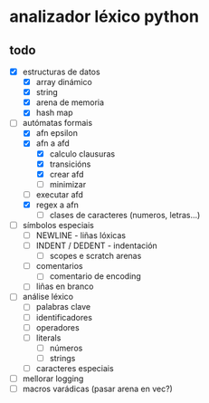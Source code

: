 # analizador léxico python

## todo

- [x] estructuras de datos
    - [x] array dinámico
    - [x] string
    - [x] arena de memoria
    - [x] hash map
- [ ] autómatas formais
    - [x] afn epsilon
    - [x] afn a afd
        - [x] calculo clausuras
        - [x] transicións
        - [x] crear afd
        - [ ] minimizar
    - [ ] executar afd
    - [x] regex a afn
        - [ ] clases de caracteres (numeros, letras...)
- [ ] símbolos especiais
    - [ ] NEWLINE - liñas lóxicas
    - [ ] INDENT / DEDENT - indentación
        - [ ] scopes e scratch arenas
    - [ ] comentarios
        - [ ] comentario de encoding
    - [ ] liñas en branco
- [ ] análise léxico
    - [ ] palabras clave
    - [ ] identificadores
    - [ ] operadores
    - [ ] literals
        - [ ] números
        - [ ] strings
    - [ ] caracteres especiais
- [ ] mellorar logging
- [ ] macros varádicas (pasar arena en vec?)
